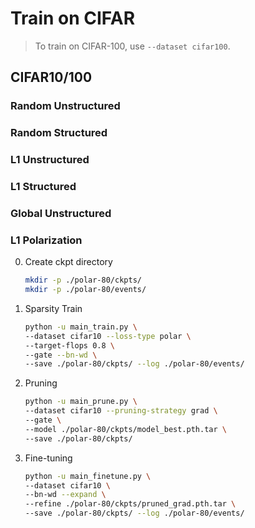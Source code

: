 # Train on CIFAR

> To train on CIFAR-100, use `--dataset cifar100`.

## CIFAR10/100

### Random Unstructured
### Random Structured
### L1 Unstructured
### L1 Structured
### Global Unstructured
### L1 Polarization
0. Create ckpt directory
    ```bash
    mkdir -p ./polar-80/ckpts/
    mkdir -p ./polar-80/events/
    ```
1. Sparsity Train
    ```bash
    python -u main_train.py \
    --dataset cifar10 --loss-type polar \
    --target-flops 0.8 \
    --gate --bn-wd \
    --save ./polar-80/ckpts/ --log ./polar-80/events/
    ```
2. Pruning
    ```bash
    python -u main_prune.py \
    --dataset cifar10 --pruning-strategy grad \
    --gate \
    --model ./polar-80/ckpts/model_best.pth.tar \
    --save ./polar-80/ckpts/
    ```
3. Fine-tuning
    ```bash
    python -u main_finetune.py \
    --dataset cifar10 \
    --bn-wd --expand \
    --refine ./polar-80/ckpts/pruned_grad.pth.tar \
    --save ./polar-80/ckpts/ --log ./polar-80/events/
    ```
